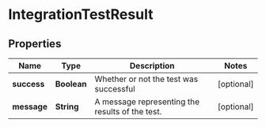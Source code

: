 # IntegrationTestResult

## Properties
Name | Type | Description | Notes
------------ | ------------- | ------------- | -------------
**success** | **Boolean** | Whether or not the test was successful |  [optional]
**message** | **String** | A message representing the results of the test. |  [optional]
